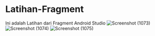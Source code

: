 # Latihan-Fragment
Ini adalah Latihan dari Fragment Android Studio
![Screenshot (1073)](https://user-images.githubusercontent.com/93065357/222036548-bcd7da26-ba3f-4e32-a434-6cd2777e1cbd.png)
![Screenshot (1074)](https://user-images.githubusercontent.com/93065357/222036552-a97db515-f80a-4717-a283-eda172006d1d.png)
![Screenshot (1075)](https://user-images.githubusercontent.com/93065357/222036558-6b4e73cc-abb3-4c06-a7e4-429d2f2bf8bc.png)
